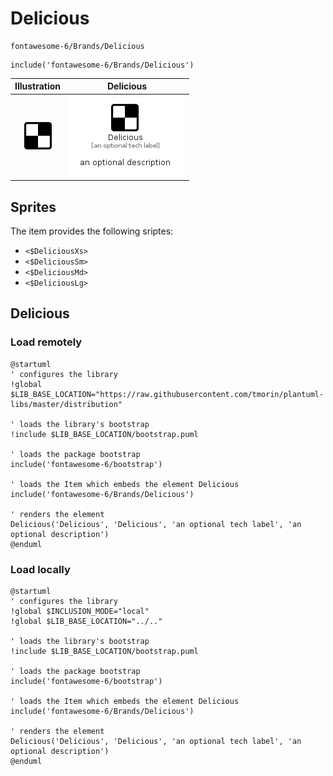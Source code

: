 # Delicious


```text
fontawesome-6/Brands/Delicious
```

```text
include('fontawesome-6/Brands/Delicious')
```



| Illustration | Delicious |
| :---: | :---: |
| ![illustration for Illustration](../../fontawesome-6/Brands/Delicious.png) | ![illustration for Delicious](../../fontawesome-6/Brands/Delicious.Local.png) |



## Sprites
The item provides the following sriptes:

- `<$DeliciousXs>`
- `<$DeliciousSm>`
- `<$DeliciousMd>`
- `<$DeliciousLg>`





## Delicious

### Load remotely
```plantuml
@startuml
' configures the library
!global $LIB_BASE_LOCATION="https://raw.githubusercontent.com/tmorin/plantuml-libs/master/distribution"

' loads the library's bootstrap
!include $LIB_BASE_LOCATION/bootstrap.puml

' loads the package bootstrap
include('fontawesome-6/bootstrap')

' loads the Item which embeds the element Delicious
include('fontawesome-6/Brands/Delicious')

' renders the element
Delicious('Delicious', 'Delicious', 'an optional tech label', 'an optional description')
@enduml
```

### Load locally
```plantuml
@startuml
' configures the library
!global $INCLUSION_MODE="local"
!global $LIB_BASE_LOCATION="../.."

' loads the library's bootstrap
!include $LIB_BASE_LOCATION/bootstrap.puml

' loads the package bootstrap
include('fontawesome-6/bootstrap')

' loads the Item which embeds the element Delicious
include('fontawesome-6/Brands/Delicious')

' renders the element
Delicious('Delicious', 'Delicious', 'an optional tech label', 'an optional description')
@enduml
```

